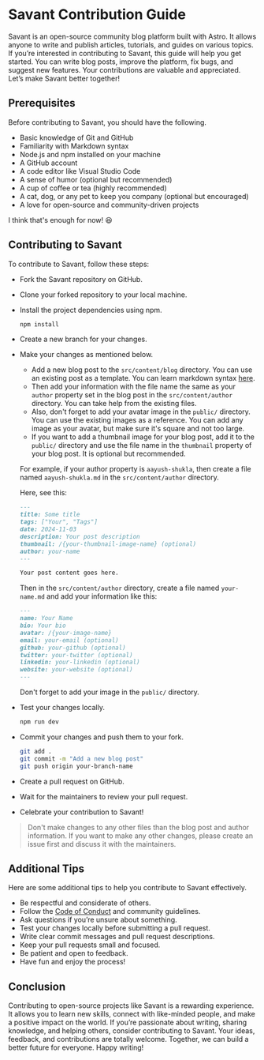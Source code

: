 # Savant Contribution Guide

Savant is an open-source community blog platform built with Astro. It allows anyone to write and publish articles, tutorials, and guides on various topics. If you’re interested in contributing to Savant, this guide will help you get started. You can write blog posts, improve the platform, fix bugs, and suggest new features. Your contributions are valuable and appreciated. Let’s make Savant better together!

## Prerequisites

Before contributing to Savant, you should have the following.

- Basic knowledge of Git and GitHub
- Familiarity with Markdown syntax
- Node.js and npm installed on your machine
- A GitHub account
- A code editor like Visual Studio Code
- A sense of humor (optional but recommended)
- A cup of coffee or tea (highly recommended)
- A cat, dog, or any pet to keep you company (optional but encouraged)
- A love for open-source and community-driven projects

I think that's enough for now! 😆

## Contributing to Savant

To contribute to Savant, follow these steps:

- Fork the Savant repository on GitHub.
- Clone your forked repository to your local machine.
- Install the project dependencies using npm.

    ```bash
    npm install
    ```

- Create a new branch for your changes.
- Make your changes as mentioned below.

  - Add a new blog post to the `src/content/blog` directory. You can use an existing post as a template. You can learn markdown syntax [here](https://www.markdownguide.org/).
  - Then add your information with the file name the same as your `author` property set in the blog post in the `src/content/author` directory. You can take help from the existing files.
  - Also, don't forget to add your avatar image in the `public/` directory. You can use the existing images as a reference. You can add any image as your avatar, but make sure it's square and not too large.
  - If you want to add a thumbnail image for your blog post, add it to the `public/` directory and use the file name in the `thumbnail` property of your blog post. It is optional but recommended.

  For example, if your author property is `aayush-shukla`, then create a file named `aayush-shukla.md` in the `src/content/author` directory.

  Here, see this:

    ```markdown
    ---
    title: Some title
    tags: ["Your", "Tags"]
    date: 2024-11-03
    description: Your post description
    thumbnail: /{your-thumbnail-image-name} (optional)
    author: your-name
    ---

    Your post content goes here.
    ```

    Then in the `src/content/author` directory, create a file named `your-name.md` and add your information like this:

    ```markdown
    ---
    name: Your Name
    bio: Your bio
    avatar: /{your-image-name}
    email: your-email (optional)
    github: your-github (optional)
    twitter: your-twitter (optional)
    linkedin: your-linkedin (optional)
    website: your-website (optional)
    ---
    ```

    Don't forget to add your image in the `public/` directory.

- Test your changes locally.

    ```bash
    npm run dev
    ```

- Commit your changes and push them to your fork.

    ```bash
    git add .
    git commit -m "Add a new blog post"
    git push origin your-branch-name
    ```

- Create a pull request on GitHub.
- Wait for the maintainers to review your pull request.
- Celebrate your contribution to Savant!

> Don't make changes to any other files than the blog post and author information. If you want to make any other changes, please create an issue first and discuss it with the maintainers.

## Additional Tips

Here are some additional tips to help you contribute to Savant effectively.

- Be respectful and considerate of others.
- Follow the [Code of Conduct](/CODE_OF_CONDUCT.md) and community guidelines.
- Ask questions if you’re unsure about something.
- Test your changes locally before submitting a pull request.
- Write clear commit messages and pull request descriptions.
- Keep your pull requests small and focused.
- Be patient and open to feedback.
- Have fun and enjoy the process!

## Conclusion

Contributing to open-source projects like Savant is a rewarding experience. It allows you to learn new skills, connect with like-minded people, and make a positive impact on the world. If you’re passionate about writing, sharing knowledge, and helping others, consider contributing to Savant. Your ideas, feedback, and contributions are totally welcome. Together, we can build a better future for everyone. Happy writing!
